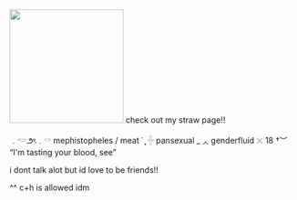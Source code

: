<img src=https://i.postimg.cc/j27wddLw/IMG-6707.png width="200">
check out my straw page!!

﹒𓎢౨ৎ﹒𓎠 mephistopheles / meat   ˙
̟  𓏶 pansexual _
◞◟ genderfluid 𓏴  18 †︶  
“I'm tasting your blood, see”

i dont talk alot but id love to be friends!! 
                       
^^ c+h is allowed idm















































